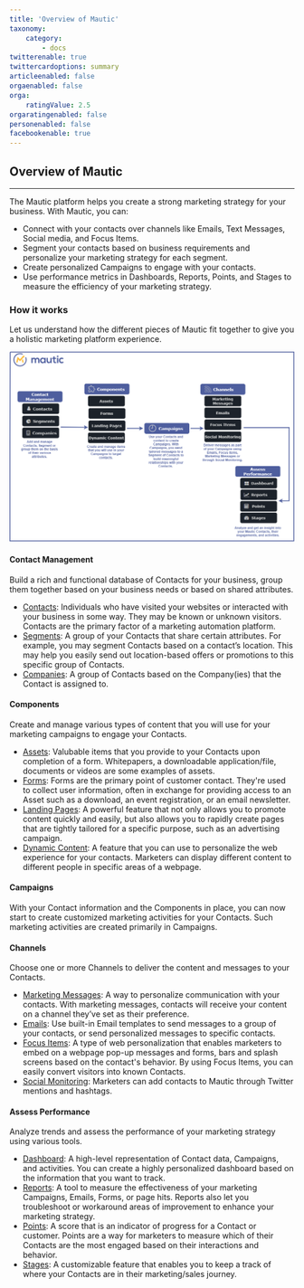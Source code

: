 ```yaml
---
title: 'Overview of Mautic'
taxonomy:
    category:
        - docs
twitterenable: true
twittercardoptions: summary
articleenabled: false
orgaenabled: false
orga:
    ratingValue: 2.5
orgaratingenabled: false
personenabled: false
facebookenable: true
---
```


## Overview of Mautic
---

The Mautic platform helps you create a strong marketing strategy for your business. With Mautic, you can:
 - Connect with your contacts over channels like Emails, Text Messages, Social media, and Focus Items.
  - Segment your contacts based on business requirements and personalize your marketing strategy for each segment.
  - Create personalized Campaigns to engage with your contacts.
   - Use performance metrics in Dashboards, Reports, Points, and Stages to measure the efficiency of your marketing strategy.

### How it works  

Let us understand how the different pieces of Mautic fit together to give you a holistic marketing platform experience.

![Mautic Overview](mautic-overview.png)


#### Contact Management

Build a rich and functional database of Contacts for your business, group them together based on your business needs or based on shared attributes.

- [Contacts][contacts]: Individuals who have visited your websites or interacted with your business in some way. They may be known or unknown visitors. Contacts are the primary factor of a marketing automation platform.
- [Segments][segments]: A group of your Contacts that share certain attributes. For example, you may segment Contacts based on a contact’s location. This may help you easily send out location-based offers or promotions to this specific group of Contacts.
- [Companies][companies]: A group of Contacts based on the Company(ies) that the Contact is assigned to. 

#### Components

Create and manage various types of content that you will use for your marketing campaigns to engage your Contacts.

- [Assets][assets]: Valubable items that you provide to your Contacts upon completion of a form. Whitepapers, a downloadable application/file, documents or videos are some examples of assets.
- [Forms][forms]: Forms are the primary point of customer contact. They're used to collect user information, often in exchange for providing access to an Asset such as a download, an event registration, or an email newsletter.
- [Landing Pages][landing-pages]: A powerful feature that not only allows you to promote content quickly and easily, but also allows you to rapidly create pages that are tightly tailored for a specific purpose, such as an advertising campaign.
- [Dynamic Content][dynamic-content]: A feature that you can use to personalize the web experience for your contacts. Marketers can display different content to different people in specific areas of a webpage.

#### Campaigns

With your Contact information and the Components in place, you can now start to create customized marketing activities for your Contacts. Such marketing activities are created primarily in Campaigns.

#### Channels

Choose one or more Channels to deliver the content and messages to your Contacts.

- [Marketing Messages][marketing-messages]: A way to personalize communication with your contacts. With marketing messages, contacts will receive your content on a channel they’ve set as their preference.
- [Emails][emails]: Use built-in Email templates to send messages to a group of your contacts, or send personalized messages to specific contacts.
- [Focus Items][focus-items]: A type of web personalization that enables marketers to embed on a webpage pop-up messages and forms, bars and splash screens based on the contact's behavior. By using Focus Items, you can easily convert visitors into known Contacts.
- [Social Monitoring][social-monitoring]: Marketers can add contacts to Mautic through Twitter mentions and hashtags.

#### Assess Performance

Analyze trends and assess the performance of your marketing strategy using various tools.

- [Dashboard][dashboard]: A high-level representation of Contact data, Campaigns, and activities. You can create a highly personalized dashboard based on the information that you want to track.
- [Reports][reports]: A tool to measure the effectiveness of your marketing Campaigns, Emails, Forms, or page hits. Reports also let you troubleshoot or workaround areas of improvement to enhance your marketing strategy.
- [Points][points]: A score that is an indicator of progress for a Contact or customer. Points are a way for marketers to measure which of their Contacts are the most engaged based on their interactions and behavior.
- [Stages][stages]: A customizable feature that enables you to keep a track of where your Contacts are in their marketing/sales journey.

<!---links--->

[contacts]: </contacts>
[segments]: </contacts/manage-segments>
[companies]: </companies>
[assets]: </components/assets>
[forms]: </components/forms>
[landing-pages]: </components/landing-pages>
[dynamic-content]: </components/dynamic-web-content>
[campaigns]: </campaigns>
[marketing-messages]: </channels/marketing-messages>
[emails]: </channels/emails>
[focus-items]: </channels/focus-items>
[social-monitoring]: </channels/social-monitoring>
[dashboard]: </dashboard>
[reports]: </reports>
[points]: </points>
[stages]: </stages>
